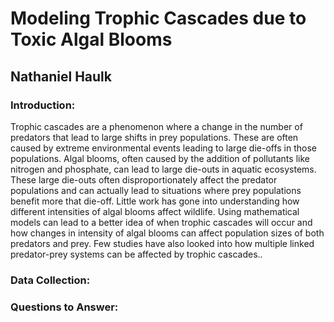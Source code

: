 
# Modeling Trophic Cascades due to Toxic Algal Blooms
## Nathaniel Haulk

### Introduction:

Trophic cascades are a phenomenon where a change in the number of predators that lead to large shifts in prey populations. These are often caused by extreme environmental events leading to large die-offs in those populations. Algal blooms, often caused by the addition of pollutants like nitrogen and phosphate, can lead to large die-outs in aquatic ecosystems. These large die-outs often disproportionately affect the predator populations and can actually lead to situations where prey populations benefit more that die-off. Little work has gone into understanding how different intensities of algal blooms affect wildlife. Using mathematical models can lead to a better idea of when trophic cascades will occur and how changes in intensity of algal blooms can affect population sizes of both predators and prey. Few studies have also looked into how multiple linked predator-prey systems can be affected by trophic cascades.. 

### Data Collection:

### Questions to Answer: